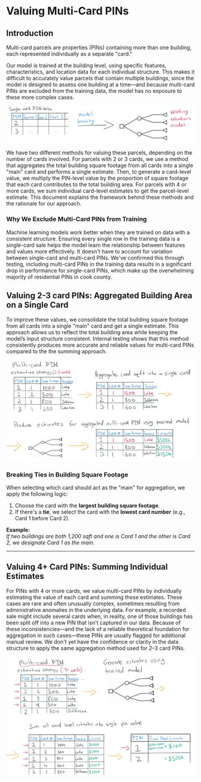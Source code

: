 # Valuing Multi-Card PINs

## Introduction

Multi-card parcels are properties (PINs) containing more than one building, each represented individually
as a separate "card."

Our model is trained at the building level, using specific features, characteristics, and
location data for each individual structure. This makes it difficult to accurately value parcels that contain multiple buildings, since the model is designed to assess one building at a time—and because multi-card PINs are excluded from the training data, the model has no exposure to these more complex cases.

![](model_single_card_assumption.PNG)

We have two different methods for valuing these parcels, depending on the number of cards
involved. For parcels with 2 or 3 cards, we use a method that aggregates the total building square footage
from all cards into a single "main" card and performs a single estimate. Then, to generate a card-level
value, we multiply the PIN-level value by the proportion of square footage that each card contributes to
the total building area. For parcels with 4 or more cards, we sum individual card-level estimates to get
the parcel-level estimate. This document explains the framework behind these methods and the rationale for
our approach.

### Why We Exclude Multi-Card PINs from Training

Machine learning models work better when they are trained on data with
a consistent structure. Ensuring every single row in the training data is a single-card
sale helps the model learn the relationship between features and values more effectively.
It doesn't have to account for variation between single-card and multi-card PINs. We've
confirmed this through testing, including multi-card PINs in the training data results
in a significant drop in performance for single-card PINs, which make up the overwhelming
majority of residential PINs in cook county.

## Valuing 2-3 card PINs: Aggregated Building Area on a Single Card

To improve these values, we consolidate the total building square footage from all cards into a single "main"
card and get a single estimate. This approach allows us to reflect the total building area while keeping
the model’s input structure consistent. Internal testing shows that this method consistently produces more
accurate and reliable values for multi-card PINs compared to the the summing approach.

![](multi_card_aggregation_2_3.PNG)

### Breaking Ties in Building Square Footage

When selecting which card should act as the "main" for aggregation, we apply the following logic:

1. Choose the card with the **largest building square footage**.
2. If there's a **tie**, we select the card with the **lowest card number** (e.g., Card 1 before Card 2).

**Example:**  
_If two buildings are both 1,200 sqft and one is Card 1 and the other is Card 2, we designate Card 1 as the main._

---

## Valuing 4+ Card PINs: Summing Individual Estimates

For PINs with 4 or more cards, we value multi-card PINs by individually estimating the value of each
card and summing these estimates. These cases are rare and often unusually complex, sometimes
resulting from administrative anomalies in the underlying data. For example, a recorded sale might
include several cards when, in reality, one of those buildings has been split off into a new PIN that
isn’t captured in our data. Because of these inconsistencies—and the lack of a reliable theoretical
foundation for aggregation in such cases—these PINs are usually flagged for additional manual review.
We don't yet have the confidence or clarity in the data structure to apply the same aggregation method
used for 2–3 card PINs.

![](multi_card_aggregation_4.PNG)

